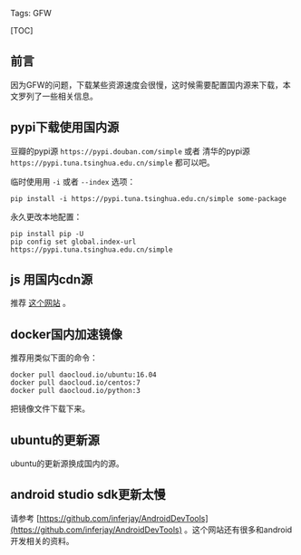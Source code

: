 Tags: GFW

[TOC]

## 前言

因为GFW的问题，下载某些资源速度会很慢，这时候需要配置国内源来下载，本文罗列了一些相关信息。

## pypi下载使用国内源

豆瓣的pypi源 `https://pypi.douban.com/simple`  或者 清华的pypi源 `https://pypi.tuna.tsinghua.edu.cn/simple` 都可以吧。

临时使用用 `-i` 或者 `--index` 选项： 

```text
pip install -i https://pypi.tuna.tsinghua.edu.cn/simple some-package
```

永久更改本地配置：

```text
pip install pip -U
pip config set global.index-url https://pypi.tuna.tsinghua.edu.cn/simple
```

## js 用国内cdn源

推荐 [这个网站](http://www.bootcdn.cn/) 。



## docker国内加速镜像

推荐用类似下面的命令：

```text
docker pull daocloud.io/ubuntu:16.04
docker pull daocloud.io/centos:7
docker pull daocloud.io/python:3
```

把镜像文件下载下来。



## ubuntu的更新源
ubuntu的更新源换成国内的源。

## android studio sdk更新太慢
请参考 [https://github.com/inferjay/AndroidDevTools](https://github.com/inferjay/AndroidDevTools) 。这个网站还有很多和android开发相关的资料。

